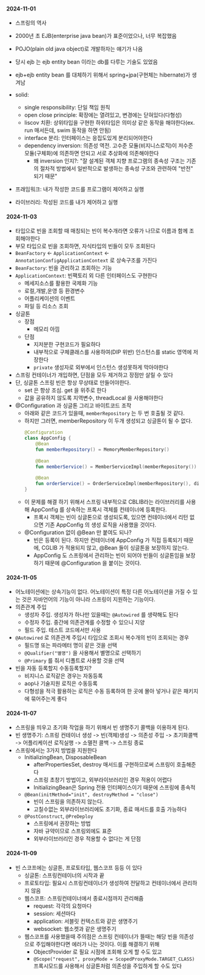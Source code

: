 #### 2024-11-01

- 스프링의 역사
- 2000년 초 EJB(enterprise java bean)가 표준이었으나, 너무 복잡했음
- POJO(plain old java object)로 개발하자는 얘기가 나옴
- 당시 ejb 는 ejb entity bean 이라는 db를 다루는 기술도 있었음
- ejb+ejb entity bean 를 대체하기 위해서 spring+jpa(구현체는 hibernate)가 생겨남

- solid:
    - single responsibility: 단일 책임 원칙
    - open close principle: 확장에는 열려있고, 변경에는 닫혀있다(다형성)
    - liscov 치환: 상위타입을 구현한 하위타입은 의미상 같은 동작을 해야한다(ex. run 매서든데, swim 동작을 하면 안됨)
    - interface 분리: 인터페이스는 응집도있게 분리되어야한다
    - dependency inversion: 의존성 역전. 고수준 모듈(비지니스로직)이 저수준 모듈(구체화)에 의존하면 안되고 서로 추상화에 의존해야한다
        - 왜 inversion 인지?: "잘 설계된 객체 지향 프로그램의 종속성 구조는 기존의 절차적 방법에서 일반적으로 발생하는 종속성 구조와 관련하여 "반전" 되기 때문"

- 프래임워크: 내가 작성한 코드를 프로그램이 제어하고 실행
- 라이브러리: 작성된 코드를 내가 제어하고 실행

#### 2024-11-03

- 타입으로 빈을 조회할 때 매칭되는 빈이 복수개라면 오류가 나므로 이름과 함께 조회해야한다
- 부모 타입으로 빈을 조회하면, 자식타입의 빈들이 모두 조회된다
- `BeanFactory` <- `ApplicationContext` <- `AnnotationConfigApplicationContext` 로 상속구조를 가진다
- `BeanFactory`: 빈을 관리하고 조회하는 기능
- `ApplicationContext`: 빈팩토리 외 다른 인터페이스도 구현한다
    - 메세지소스를 활용한 국제화 기능
    - 로컬,개발,운영 등 환경변수
    - 어플리케이션의 이벤트
    - 파일 등 리소스 조회
- 싱글톤
    - 장점
        - 메모리 아낌
    - 단점
        - 지저분한 구현코드가 필요하다
        - 내부적으로 구체클래스를 사용하여(DIP 위반) 인스턴스를 static 영역에 저장한다
        - `private` 생성자로 외부에서 인스턴스 생성못하게 막아야한다
- 스프링 컨테이너가 개입하면, 단점을 모두 제거하고 장점만 살릴 수 있다
- 단, 싱글톤 스프링 빈은 항상 무상태로 만들어야한다.
    - set 은 항상 조심. get 을 위주로 한다
    - 값을 공유하지 않도록 지역변수, threadLocal 을 사용해야한다
- @Configuration 과 싱글톤 그리고 바이트코드 조작
    - 아래와 같은 코드가 있을때, `memberRepository` 는 두 번 호출될 것 같다.
    - 하지만 그러면, memberRepository 이 두개 생성되고 싱글톤이 될 수 없다.
      ```kotlin
      @Configuration
      class AppConfig {
          @Bean
          fun memberRepository() = MemoryMemberRepository()
    
          @Bean
          fun memberService() = MemberServiceImpl(memberRepository())
    
          @Bean
          fun orderService() = OrderServiceImpl(memberRepository(), discountPolicy())
      }
      ```
    - 이 문제를 해결 하기 위해서 스프링 내부적으로 CBLIB라는 라이브러리를 사용해 AppConfig 를 상속하는 프록시 객체를 컨테이너에 등록한다.
        - 프록시 객체는 빈이 싱글톤으로 생성되도록, 있으면 컨테이너에서 리턴 없으면 기존 AppConfig 의 생성 로직을 사용했을 것이다.
    - @Configuration 없이 @Bean 만 붙여도 되나?
        - 빈은 등록이 된다. 하지만 컨테이너에 AppConfig 가 직접 등록되기 때문에, CGLIB 가 적용되지 않고, @Bean 들이 싱글톤을 보장하지 않는다.
        - AppConfig 도 스프링에서 관리하는 빈이 되어야 빈들이 싱글톤임을 보장하기 때문에 @Configuration 을 붙이는 것이다.

#### 2024-11-05

- 어노테이션에는 상속기능이 없다. 어노테이션이 특정 다른 어노테이션을 가질 수 있는 것은 자바언어의 기능이 아니라 스프링이 지원하는 기능이다.
- 의존관계 주입
    - 생성자 주입. 생성자가 하나만 있을때는 `@Autowired` 를 생략해도 된다
    - 수정자 주입. 중간에 의존관계를 수정할 수 있으니 지양
    - 필드 주입. 테스트 코드에서만 사용
- `@Autowired` 로 의존관계 주입시 타입으로 조회시 복수개의 빈이 조회되는 경우
    - 필드명 또는 파라메터 명이 같은 것을 선택
    - `@Qualifier("별명")` 을 사용해서 별명으로 선택하기
    - `@Primary` 를 줘서 디폴트로 사용할 것을 선택
- 빈을 자동 등록할지 수동등록할지?
    - 비지니스 로직같은 경우는 자동등록
    - aop나 기술지원 로직은 수동등록
    - 다형성을 적극 활용하는 로직은 수동 등록하여 한 곳에 몰아 넣거나 같은 패키지에 묶어주는게 좋다

#### 2024-11-07

- 스프링을 띄우고 초기화 작업을 하기 위해서 빈 생명주기 콜백을 이용하게 된다.
- 빈 생명주기: 스프링 컨테이너 생성 -> 빈(객체)생성 -> 의존성 주입 -> 초기화콜백 -> 어플리케이션 로직실행 -> 소멸전 콜백 -> 스프링 종료
- 스프링에서는 3가지 방법을 지원한다
    - InitializingBean, DisposableBean
        - afterPropertiesSet, destroy 매서드를 구현하므로써 스프링이 호출해준다
        - 스프링 초창기 방법이고, 외부라이브러리인 경우 적용이 어렵다
        - InitializingBean은 Spring 전용 인터페이스이기 때문에 스프링에 종속적
    - `@Bean(initMethod="init", destroyMethod = "close")`
        - 빈이 스프링을 의존하지 않는다.
        - 고칠수없는 외부라이브러리에도 초기화, 종료 매서드를 호출 가능하다
    - `@PostConstruct`, `@PreDeploy`
        - 스프링에서 권장하는 방법
        - 자바 규약이므로 스프링외에도 표준
        - 외부라이브러리인 경우 적용할 수 없다는 게 단점

#### 2024-11-09

- 빈 스코프에는 싱글톤, 프로토타입, 웹스코프 등등 이 있다
    - 싱글톤: 스프링컨테이너의 시작과 끝
    - 프로토타입: 필요시 스프링컨테이너가 생성하여 전달하고 컨테이너에서 관리하지 않음
    - 웹스코프: 스프링컨테이너에서 종료시점까지 관리해줌
        - request: 각각의 요청마다
        - session: 세션마다
        - application: 서블릿 컨텍스트와 같은 생명주기
        - websocket: 웹소켓과 같은 생명주기
    - 웹스코프를 사용했을때 주의점은 스프링 컨테이너가 뜰때는 해당 빈을 의존성으로 주입해야한다면 에러가 나는 것이다. 이를 해결하기 위해
        - ObjectProvider 로 필요 시점에 조회해 오게 할 수도 있고
        - `@Scope("request", proxyMode = ScopedProxyMode.TARGET_CLASS)` 프록시모드를 사용해서 싱글톤처럼 의존성을 주입하게 할 수도 있다


  